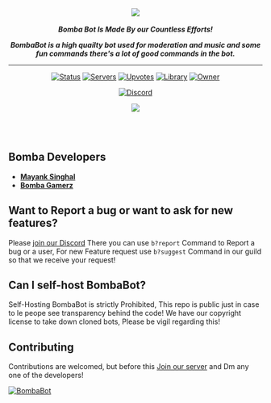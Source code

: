 <div align="center">
    <img src="https://media.discordapp.net/attachments/777029654506242048/778098362222116864/BOMBA_BOT.png" align="center">
  <br>
  <br>
    <strong> <i>Bomba Bot Is Made By our Countless Efforts!

BombaBot is a high quailty bot used for moderation and music and some fun commands there's a lot of good commands in the bot.</i></strong>
  <hr>

<!-- Bot stats-->

[![Status](https://top.gg/api/widget/status/730307957081768037.svg?noavatar=true)](https://top.gg/bot/730307957081768037) [![Servers](https://top.gg/api/widget/servers/642410052770332672.svg?noavatar=true)](https://top.gg/bot/730307957081768037) [![Upvotes](https://top.gg/api/widget/upvotes/730307957081768037.svg?noavatar=true)](https://top.gg/bot/730307957081768037) [![Library](https://top.gg/api/widget/lib/730307957081768037.svg?noavatar=true)](https://top.gg/bot/730307957081768037) [![Owner](https://top.gg/api/widget/owner/730307957081768037.svg?noavatar=true)](https://top.gg/bot/730307957081768037)

<!-- Code stats p1-->
[![Discord](https://discord.com/api/guilds/642410052770332672/embed.png)](https://discord.gg/ahKn4Dd) <a href ="https://github.com/Mayank-theDev/BombaBot">

<!-- Code stats p2-->
<a href ="http://discord.js.org"><img src = "https://img.shields.io/badge/Discord.js-Version--Stable-blue.svg?noavatar=true?style=plastic&maxAge=300"> <a href ="https://discord-akairo.github.io/">  


</a>

<br>
<br>


</div>


## Bomba Developers 
- [**Mayank Singhal**](https://github.com/Mayank-theDev)
- [**Bomba Gamerz**](https://github.com/Bombagamerz)


## Want to Report a bug or want to ask for new features?
Please [join our Discord](https://discord.gg/ahKn4Dd) There you can use ``b?report`` Command to Report a bug or a user, For new Feature request use ``b?suggest`` Command in our guild so that we receive your request!

## Can I self-host BombaBot?
Self-Hosting BombaBot is strictly Prohibited, This repo is public just in case to le peope see transparency behind the code! We have our copyright license to take down cloned bots, Please be vigil regarding this!

## Contributing
Contributions are welcomed, but before this [Join our server](https://discord.gg/ahKn4Dd) and Dm any one of the developers!

<a href="https://top.gg/bot/730307957081768037">
    <img src="https://top.gg/api/widget/730307957081768037.svg" alt="BombaBot" />
</a>
